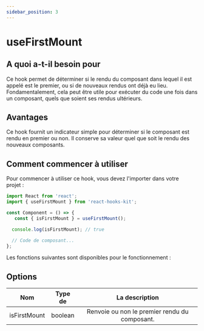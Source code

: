 ```yaml
---
sidebar_position: 3
---
```


# useFirstMount

## A quoi a-t-il besoin pour

Ce hook permet de déterminer si le rendu du composant dans lequel il est appelé est le premier, ou si de nouveaux rendus ont déjà eu lieu. Fondamentalement, cela peut être utile pour exécuter du code une fois dans un composant, quels que soient ses rendus ultérieurs.

## Avantages

Ce hook fournit un indicateur simple pour déterminer si le composant est rendu en premier ou non. Il conserve sa valeur quel que soit le rendu des nouveaux composants.

## Comment commencer à utiliser

Pour commencer à utiliser ce hook, vous devez l'importer dans votre projet :

```jsx
import React from 'react';
import { useFirstMount } from 'react-hooks-kit';

const Component = () => {
   const { isFirstMount } = useFirstMount();

  console.log(isFirstMount); // true

  // Code de composant...
};
```

Les fonctions suivantes sont disponibles pour le fonctionnement :

## Options

| Nom | Type de | La description |
| :---: | :---: | :---: |
| isFirstMount | boolean | Renvoie ou non le premier rendu du composant. |

